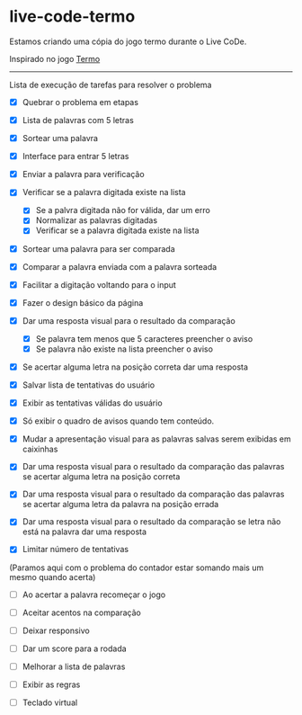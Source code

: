 # live-code-termo
Estamos criando uma cópia do jogo termo durante o Live CoDe.

Inspirado no jogo [Termo](https://term.ooo/)

---
Lista de execução de tarefas para resolver o problema

- [X] Quebrar o problema em etapas
- [X] Lista de palavras com 5 letras
- [x] Sortear uma palavra
- [X] Interface para entrar 5 letras
- [X] Enviar a palavra para verificação
- [X] Verificar se a palavra digitada existe na lista
    - [X] Se a palvra digitada não for válida, dar um erro
    - [X] Normalizar as palavras digitadas
    - [X] Verificar se a palavra digitada existe na lista

- [X] Sortear uma palavra para ser comparada

- [X] Comparar a palavra enviada com a palavra sorteada

- [X] Facilitar a digitação voltando para o input

- [X] Fazer o design básico da página

- [X] Dar uma resposta visual para o resultado da comparação
    - [X] Se palavra tem menos que 5 caracteres preencher o aviso
    - [X] Se palavra não existe na lista preencher o aviso

- [X] Se acertar alguma letra na posição correta dar uma resposta
    
- [X] Salvar lista de tentativas do usuário
- [X] Exibir as tentativas válidas do usuário

- [X] Só exibir o quadro de avisos quando tem conteúdo.
    
- [X] Mudar a apresentação visual para as palavras salvas serem exibidas em caixinhas
- [X] Dar uma resposta visual para o resultado da comparação das palavras se acertar alguma letra na posição correta

- [X] Dar uma resposta visual para o resultado da comparação das palavras se acertar alguma letra da palavra na posição errada
    
- [X] Dar uma resposta visual para o resultado da comparação se letra não está na palavra dar uma resposta

- [X] Limitar número de tentativas

(Paramos aqui com o problema do contador estar somando mais um mesmo quando acerta)
- [ ] Ao acertar a palavra recomeçar o jogo 

- [ ] Aceitar acentos na comparação
- [ ] Deixar responsivo
- [ ] Dar um score para a rodada
- [ ] Melhorar a lista de palavras
- [ ] Exibir as regras
- [ ] Teclado virtual

